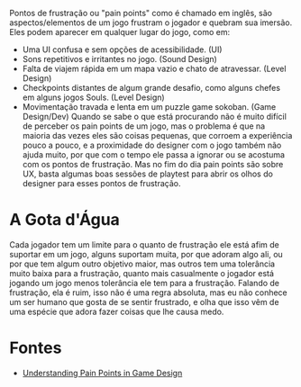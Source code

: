 Pontos de frustração ou "pain points" como é chamado em inglês, são aspectos/elementos de um jogo frustram o jogador e quebram sua imersão. Eles podem aparecer em qualquer lugar do jogo, como em:
- Uma UI confusa e sem opções de acessibilidade. (UI)
- Sons repetitivos e irritantes no jogo. (Sound Design)
- Falta de viajem rápida em um mapa vazio e chato de atravessar. (Level Design)
- Checkpoints distantes de algum grande desafio, como alguns chefes em alguns jogos Souls. (Level Design)
- Movimentação travada e lenta em um puzzle game sokoban. (Game Design/Dev)
Quando se sabe o que está procurando não é muito difícil de perceber os pain points de um jogo, mas o problema é que na maioria das vezes eles são coisas pequenas, que corroem a experiência pouco a pouco, e a proximidade do designer com o jogo também não ajuda muito, por que com o tempo ele passa a ignorar ou se acostuma com os pontos de frustração.
Mas no fim do dia pain points são sobre UX, basta algumas boas sessões de playtest para abrir os olhos do designer para esses pontos de frustração.

# A Gota d'Água

Cada jogador tem um limite para o quanto de frustração ele está afim de suportar em um jogo, alguns suportam muita, por que adoram algo ali, ou por que tem algum outro objetivo maior, mas outros tem uma tolerância muito baixa para a frustração, quanto mais casualmente o jogador está jogando um jogo menos tolerância ele tem para a frustração.
Falando de frustração, ela é ruim, isso não é uma regra absoluta, mas eu não conhece um ser humano que gosta de se sentir frustrado, e olha que isso vêm de uma espécie que adora fazer coisas que lhe causa medo.

# Fontes
- [Understanding Pain Points in Game Design](https://www.gamedeveloper.com/design/understanding-pain-points-in-game-design)